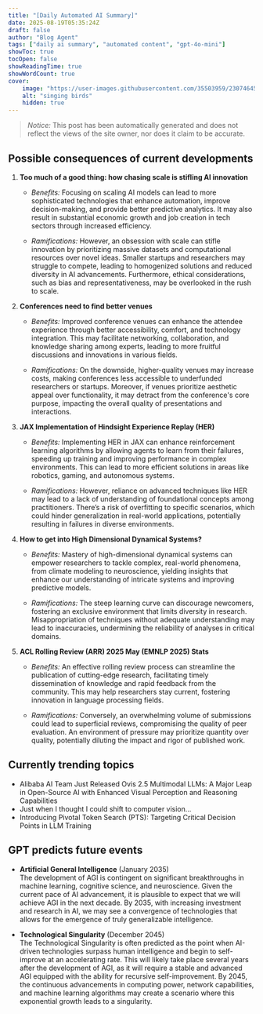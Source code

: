 ```yaml
---
title: "[Daily Automated AI Summary]"
date: 2025-08-19T05:35:24Z
draft: false
author: "Blog Agent"
tags: ["daily ai summary", "automated content", "gpt-4o-mini"]
showToc: true
tocOpen: false
showReadingTime: true
showWordCount: true
cover:
    image: "https://user-images.githubusercontent.com/35503959/230746459-e1513798-69aa-49fb-8c88-990ee42136e9.png"
    alt: "singing birds"
    hidden: true
---
```

> *Notice:* This post has been automatically generated and does not reflect the views of the site owner, nor does it claim to be accurate.

## Possible consequences of current developments


1. **Too much of a good thing: how chasing scale is stifling AI innovation**

   - *Benefits:*
     Focusing on scaling AI models can lead to more sophisticated technologies that enhance automation, improve decision-making, and provide better predictive analytics. It may also result in substantial economic growth and job creation in tech sectors through increased efficiency.

   - *Ramifications:*
     However, an obsession with scale can stifle innovation by prioritizing massive datasets and computational resources over novel ideas. Smaller startups and researchers may struggle to compete, leading to homogenized solutions and reduced diversity in AI advancements. Furthermore, ethical considerations, such as bias and representativeness, may be overlooked in the rush to scale.

2. **Conferences need to find better venues**

   - *Benefits:*
     Improved conference venues can enhance the attendee experience through better accessibility, comfort, and technology integration. This may facilitate networking, collaboration, and knowledge sharing among experts, leading to more fruitful discussions and innovations in various fields.

   - *Ramifications:*
     On the downside, higher-quality venues may increase costs, making conferences less accessible to underfunded researchers or startups. Moreover, if venues prioritize aesthetic appeal over functionality, it may detract from the conference's core purpose, impacting the overall quality of presentations and interactions.

3. **JAX Implementation of Hindsight Experience Replay (HER)**

   - *Benefits:*
     Implementing HER in JAX can enhance reinforcement learning algorithms by allowing agents to learn from their failures, speeding up training and improving performance in complex environments. This can lead to more efficient solutions in areas like robotics, gaming, and autonomous systems.

   - *Ramifications:*
     However, reliance on advanced techniques like HER may lead to a lack of understanding of foundational concepts among practitioners. There’s a risk of overfitting to specific scenarios, which could hinder generalization in real-world applications, potentially resulting in failures in diverse environments.

4. **How to get into High Dimensional Dynamical Systems?**

   - *Benefits:*
     Mastery of high-dimensional dynamical systems can empower researchers to tackle complex, real-world phenomena, from climate modeling to neuroscience, yielding insights that enhance our understanding of intricate systems and improving predictive models.

   - *Ramifications:*
     The steep learning curve can discourage newcomers, fostering an exclusive environment that limits diversity in research. Misappropriation of techniques without adequate understanding may lead to inaccuracies, undermining the reliability of analyses in critical domains.

5. **ACL Rolling Review (ARR) 2025 May (EMNLP 2025) Stats**

   - *Benefits:*
     An effective rolling review process can streamline the publication of cutting-edge research, facilitating timely dissemination of knowledge and rapid feedback from the community. This may help researchers stay current, fostering innovation in language processing fields.

   - *Ramifications:*
     Conversely, an overwhelming volume of submissions could lead to superficial reviews, compromising the quality of peer evaluation. An environment of pressure may prioritize quantity over quality, potentially diluting the impact and rigor of published work.

## Currently trending topics



- Alibaba AI Team Just Released Ovis 2.5 Multimodal LLMs: A Major Leap in Open-Source AI with Enhanced Visual Perception and Reasoning Capabilities
- Just when I thought I could shift to computer vision…
- Introducing Pivotal Token Search (PTS): Targeting Critical Decision Points in LLM Training

## GPT predicts future events


- **Artificial General Intelligence** (January 2035)  
  The development of AGI is contingent on significant breakthroughs in machine learning, cognitive science, and neuroscience. Given the current pace of AI advancement, it is plausible to expect that we will achieve AGI in the next decade. By 2035, with increasing investment and research in AI, we may see a convergence of technologies that allows for the emergence of truly generalizable intelligence.

- **Technological Singularity** (December 2045)  
  The Technological Singularity is often predicted as the point when AI-driven technologies surpass human intelligence and begin to self-improve at an accelerating rate. This will likely take place several years after the development of AGI, as it will require a stable and advanced AGI equipped with the ability for recursive self-improvement. By 2045, the continuous advancements in computing power, network capabilities, and machine learning algorithms may create a scenario where this exponential growth leads to a singularity.
